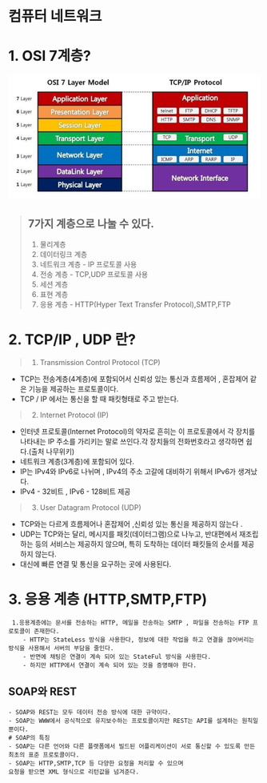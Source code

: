 # 컴퓨터 네트워크 

# 1. OSI 7계층? 

![img.png](img.png)

> ## 7가지 계층으로 나눌 수 있다. 
> 1. 물리계층
> 2. 데이터링크 계층
> 3. 네트워크 계층 - IP 프로토콜 사용
> 4. 전송 계층 - TCP,UDP 프로토콜 사용
> 5. 세션 계층 
> 6. 표현 계층
> 7. 응용 계층 - HTTP(Hyper Text Transfer Protocol),SMTP,FTP


# 2. TCP/IP , UDP 란?
> 1. Transmission Control Protocol (TCP)
- TCP는 전송계층(4계층)에 포함되어서 신뢰성 있는 통신과 흐름제어 , 혼잡제어 같은 기능을 제공하는 프로토콜이다.
- TCP / IP 에서는 통신을 할 때 패킷형태로 주고 받는다.   
> 2. Internet Protocol (IP)
- 인터넷 프로토콜(Internet Protocol)의 약자로 흔히는 이 프로토콜에서 각 장치를 나타내는 IP 주소를 가리키는 말로 쓰인다.각 장치들의 전화번호라고 생각하면 쉽다.(출처 나무위키)
- 네트워크 계층(3계층)에 포함되어 있다.
- IP는 IPv4와 IPv6로 나뉘며 , IPv4의 주소 고갈에 대비하기 위해서 IPv6가 생겨났다.
- IPv4 - 32비트 , IPv6 - 128비트 제공
> 3. User Datagram Protocol (UDP)
- TCP와는 다르게 흐름제어나 혼잡제어 ,신뢰성 있는 통신을 제공하지 않는다 . 
- UDP는 TCP와는 달리, 메시지를 패킷(데이터그램)으로 나누고, 반대편에서 재조립하는 등의 서비스는 제공하지 않으며, 특히 도착하는 데이터 패킷들의 순서를 제공하지 않는다.
- 대신에 빠른 연결 및 통신을 요구하는 곳에 사용된다.


# 3. 응용 계층 (HTTP,SMTP,FTP)

     1.응용계층에는 문서를 전송하는 HTTP, 메일을 전송하는 SMTP , 파일을 전송하는 FTP 프로토콜이 존재한다.
        - HTTP는 StateLess 방식을 사용한다, 정보에 대한 작업을 하고 연결을 끊어버리는 방식을 사용해서 서버의 부담을 줄인다.
        - 반면에 채팅은 연결이 계속 되어 있는 StateFul 방식을 사용한다.
        - 하지만 HTTP에서 연결이 계속 되어 있는 것을 증명해야 한다.


 
## SOAP와 REST

    - SOAP와 REST는 모두 데이터 전송 방식에 대한 규약이다.
    - SOAP는 WWW에서 공식적으로 유지보수하는 프로토콜이지만 REST는 API를 설계하는 원칙일 뿐이다.
    # SOAP의 특징 
    - SOAP는 다른 언어와 다른 플랫폼에서 빌드된 어플리케이션이 서로 통신할 수 있도록 만든
    최초의 표준 프로토콜이다.
    - SOAP는 HTTP,SMTP,TCP 등 다양한 요청을 처리할 수 있으며 
    요청을 받으면 XML 형식으로 리턴값을 넘겨준다.
